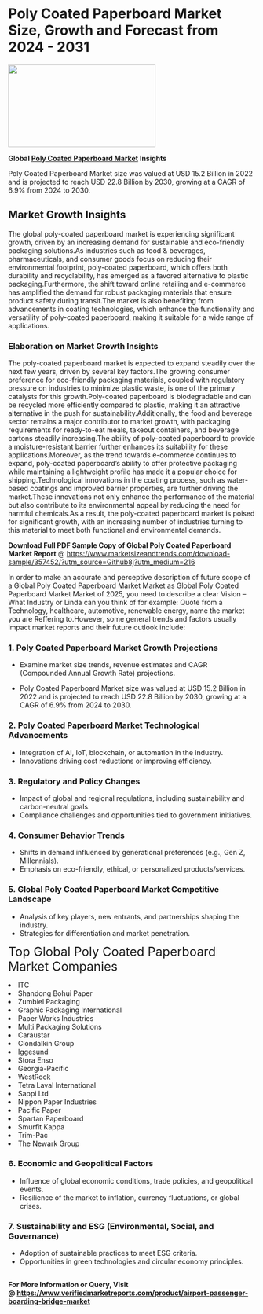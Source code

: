<H1>Poly Coated Paperboard Market Size, Growth and Forecast from 2024 - 2031</H1><img class="aligncenter size-medium wp-image-584254" src="https://thirdeyenews.in/wp-content/uploads/2024/09/Global-Market-Research-300x168.jpeg" alt="" width="300" height="168" /><p><strong>Global&nbsp;<a href="https://www.marketsizeandtrends.com/download-sample/357452/?utm_source=Github8j?utm_medium=216">Poly Coated Paperboard Market</a> Insights</strong></p><p>Poly Coated Paperboard Market size was valued at USD 15.2 Billion in 2022 and is projected to reach USD 22.8 Billion by 2030, growing at a CAGR of 6.9% from 2024 to 2030.</p><p><h2>Market Growth Insights</h2> The global poly-coated paperboard market is experiencing significant growth, driven by an increasing demand for sustainable and eco-friendly packaging solutions.As industries such as food & beverages, pharmaceuticals, and consumer goods focus on reducing their environmental footprint, poly-coated paperboard, which offers both durability and recyclability, has emerged as a favored alternative to plastic packaging.Furthermore, the shift toward online retailing and e-commerce has amplified the demand for robust packaging materials that ensure product safety during transit.The market is also benefiting from advancements in coating technologies, which enhance the functionality and versatility of poly-coated paperboard, making it suitable for a wide range of applications. <h3>Elaboration on Market Growth Insights</h3> The poly-coated paperboard market is expected to expand steadily over the next few years, driven by several key factors.The growing consumer preference for eco-friendly packaging materials, coupled with regulatory pressure on industries to minimize plastic waste, is one of the primary catalysts for this growth.Poly-coated paperboard is biodegradable and can be recycled more efficiently compared to plastic, making it an attractive alternative in the push for sustainability.Additionally, the food and beverage sector remains a major contributor to market growth, with packaging requirements for ready-to-eat meals, takeout containers, and beverage cartons steadily increasing.The ability of poly-coated paperboard to provide a moisture-resistant barrier further enhances its suitability for these applications.Moreover, as the trend towards e-commerce continues to expand, poly-coated paperboard’s ability to offer protective packaging while maintaining a lightweight profile has made it a popular choice for shipping.Technological innovations in the coating process, such as water-based coatings and improved barrier properties, are further driving the market.These innovations not only enhance the performance of the material but also contribute to its environmental appeal by reducing the need for harmful chemicals.As a result, the poly-coated paperboard market is poised for significant growth, with an increasing number of industries turning to this material to meet both functional and environmental demands.</p><p><span class=""><strong>Download Full PDF Sample Copy of Global Poly Coated Paperboard Market Report</strong> @ <a href="https://www.marketsizeandtrends.com/download-sample/357452/?utm_source=Github8j?utm_medium=216" target="_blank">https://www.marketsizeandtrends.com/download-sample/357452/?utm_source=Github8j?utm_medium=216</a></span></p><p>In order to make an accurate and perceptive description of future scope of a Global&nbsp;Poly Coated Paperboard Market Market as Global&nbsp;Poly Coated Paperboard Market Market of 2025, you need to describe a clear Vision &ndash; What Industry or Linda can you think of for example: Quote from a Technology, healthcare, automotive, renewable energy, name the market you are Reffering to.However, some general trends and factors usually impact market reports and their future outlook include:</p><h3>1.&nbsp;<strong>Poly Coated Paperboard Market Growth Projections</strong></h3><ul><li>Examine market size trends, revenue estimates and CAGR (Compounded Annual Growth Rate) projections.</li><li><p>Poly Coated Paperboard Market size was valued at USD 15.2 Billion in 2022 and is projected to reach USD 22.8 Billion by 2030, growing at a CAGR of 6.9% from 2024 to 2030.</p></li></ul><h3>2.&nbsp;<strong>Poly Coated Paperboard Market Technological Advancements</strong></h3><ul><li>Integration of AI, IoT, blockchain, or automation in the industry.</li><li>Innovations driving cost reductions or improving efficiency.</li></ul><h3>3.&nbsp;<strong>Regulatory and Policy Changes</strong></h3><ul><li>Impact of global and regional regulations, including sustainability and carbon-neutral goals.</li><li>Compliance challenges and opportunities tied to government initiatives.</li></ul><h3>4.&nbsp;<strong>Consumer Behavior Trends</strong></h3><ul><li>Shifts in demand influenced by generational preferences (e.g., Gen Z, Millennials).</li><li>Emphasis on eco-friendly, ethical, or personalized products/services.</li></ul><h3>5.&nbsp;<strong>Global Poly Coated Paperboard Market Competitive Landscape</strong></h3><ul><li>Analysis of key players, new entrants, and partnerships shaping the industry.</li><li>Strategies for differentiation and market penetration.</li></ul><p data-pm-slice="1 1 []"><span style="color: inherit; font-family: inherit; font-size: 25px;">Top Global Poly Coated Paperboard Market Companies</span></p><div class="" data-test-id=""><p><li>ITC</li><li> Shandong Bohui Paper</li><li> Zumbiel Packaging</li><li> Graphic Packaging International</li><li> Paper Works Industries</li><li> Multi Packaging Solutions</li><li> Caraustar</li><li> Clondalkin Group</li><li> Iggesund</li><li> Stora Enso</li><li> Georgia-Pacific</li><li> WestRock</li><li> Tetra Laval International</li><li> Sappi Ltd</li><li> Nippon Paper Industries</li><li> Pacific Paper</li><li> Spartan Paperboard</li><li> Smurfit Kappa</li><li> Trim-Pac</li><li> The Newark Group</li></p></div><h3>6.&nbsp;<strong>Economic and Geopolitical Factors</strong></h3><ul><li>Influence of global economic conditions, trade policies, and geopolitical events.</li><li>Resilience of the market to inflation, currency fluctuations, or global crises.</li></ul><h3>7.&nbsp;<strong>Sustainability and ESG (Environmental, Social, and Governance)</strong></h3><ul><li>Adoption of sustainable practices to meet ESG criteria.</li><li>Opportunities in green technologies and circular economy principles.</li></ul><h2><strong style="font-size: 14px;">For More Information or Query, Visit @&nbsp;</strong><a style="background-color: #ffffff; font-size: 14px;" href="https://www.marketsizeandtrends.com/report/poly-coated-paperboard-market/" target="_blank">https://www.verifiedmarketreports.com/product/airport-passenger-boarding-bridge-market</a></h2>